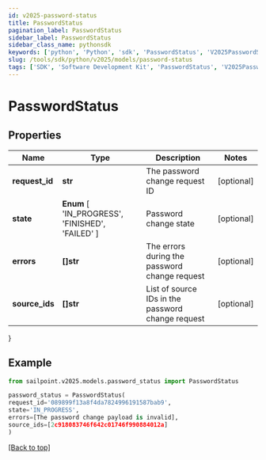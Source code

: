 ```yaml
---
id: v2025-password-status
title: PasswordStatus
pagination_label: PasswordStatus
sidebar_label: PasswordStatus
sidebar_class_name: pythonsdk
keywords: ['python', 'Python', 'sdk', 'PasswordStatus', 'V2025PasswordStatus'] 
slug: /tools/sdk/python/v2025/models/password-status
tags: ['SDK', 'Software Development Kit', 'PasswordStatus', 'V2025PasswordStatus']
---
```


# PasswordStatus


## Properties

Name | Type | Description | Notes
------------ | ------------- | ------------- | -------------
**request_id** | **str** | The password change request ID | [optional] 
**state** |  **Enum** [  'IN_PROGRESS',    'FINISHED',    'FAILED' ] | Password change state | [optional] 
**errors** | **[]str** | The errors during the password change request | [optional] 
**source_ids** | **[]str** | List of source IDs in the password change request | [optional] 
}

## Example

```python
from sailpoint.v2025.models.password_status import PasswordStatus

password_status = PasswordStatus(
request_id='089899f13a8f4da7824996191587bab9',
state='IN_PROGRESS',
errors=[The password change payload is invalid],
source_ids=[2c918083746f642c01746f990884012a]
)

```
[[Back to top]](#) 

